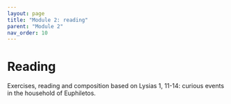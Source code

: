 ```yaml
---
layout: page
title: "Module 2: reading"
parent: "Module 2"
nav_order: 10
---
```


# Reading


Exercises, reading and composition based on Lysias 1, 11-14: curious events in the household of Euphiletos.